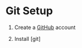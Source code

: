 # Git Setup

1. Create a [GitHub]([https://github.com/](https://github.com/)) account

1. Install [git]
<!--stackedit_data:
eyJoaXN0b3J5IjpbLTYwNDQzNTkwOCwxODYyMzgxOTQ2XX0=
-->